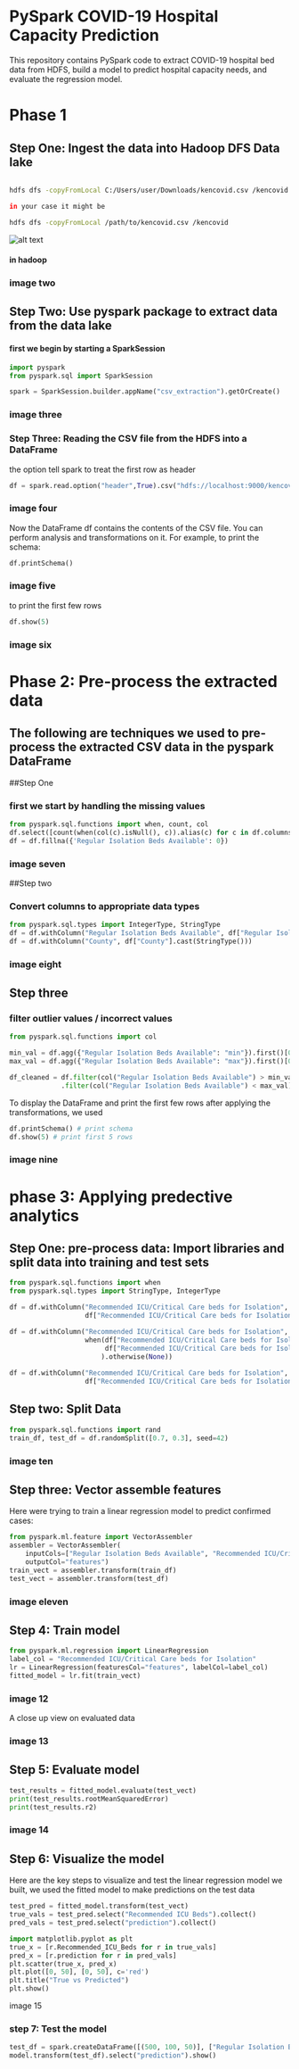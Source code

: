 # PySpark COVID-19 Hospital Capacity Prediction
This repository contains PySpark code to extract COVID-19 hospital bed data from HDFS, build a model to predict hospital capacity needs, and evaluate the regression model.

# Phase 1
## Step One: Ingest the data into Hadoop DFS Data lake 

```bash

hdfs dfs -copyFromLocal C:/Users/user/Downloads/kencovid.csv /kencovid.csv

in your case it might be 

hdfs dfs -copyFromLocal /path/to/kencovid.csv /kencovid
```

![alt text](https://github.com/kyme19/PySpark-COVID-19-Hospital-Capacity-Prediction/blob/main/imgs/image%20one.png)
#### in hadoop
### image two

## Step Two: Use pyspark package to extract data from the data lake 
#### first we begin by starting a SparkSession 

```python
import pyspark 
from pyspark.sql import SparkSession

spark = SparkSession.builder.appName("csv_extraction").getOrCreate()
```
### image three  

### Step Three: Reading the CSV file from the HDFS into a DataFrame

the option tell spark to treat the first row as header 

```python
df = spark.read.option("header",True).csv("hdfs://localhost:9000/kencovid.csv")
```
### image four  

Now the DataFrame df contains the contents of the CSV file. You can perform analysis and transformations on it. For example, to print the schema:
```python
df.printSchema()
```
### image five 

to print the first few rows 

```python
df.show(5)
```
### image six






# Phase 2: Pre-process the extracted data 
## The following are techniques we used to pre-process the extracted CSV data in the pyspark DataFrame

##Step One
### first we start by handling the missing values

```python
from pyspark.sql.functions import when, count, col
df.select([count(when(col(c).isNull(), c)).alias(c) for c in df.columns]).show()
df = df.fillna({'Regular Isolation Beds Available': 0}) 
```
### image seven

##Step two
### Convert columns to appropriate data types

```python
from pyspark.sql.types import IntegerType, StringType
df = df.withColumn("Regular Isolation Beds Available", df["Regular Isolation Beds Available"].cast(IntegerType()))
df = df.withColumn("County", df["County"].cast(StringType())) 
```
### image eight

## Step three
### filter outlier values / incorrect values 

```python
from pyspark.sql.functions import col

min_val = df.agg({"Regular Isolation Beds Available": "min"}).first()[0]
max_val = df.agg({"Regular Isolation Beds Available": "max"}).first()[0]

df_cleaned = df.filter(col("Regular Isolation Beds Available") > min_val) \
             .filter(col("Regular Isolation Beds Available") < max_val)

```

To display the DataFrame and print the first few rows after applying the transformations, we used 

```python
df.printSchema() # print schema
df.show(5) # print first 5 rows
```
### image nine


# phase 3: Applying predective analytics 
## Step One: pre-process data: Import libraries and split data into training and test sets

```python
from pyspark.sql.functions import when  
from pyspark.sql.types import StringType, IntegerType

df = df.withColumn("Recommended ICU/Critical Care beds for Isolation",  
                   df["Recommended ICU/Critical Care beds for Isolation"].cast(StringType()))

df = df.withColumn("Recommended ICU/Critical Care beds for Isolation",
                   when(df["Recommended ICU/Critical Care beds for Isolation"].rlike("^[0-9]+$"),
                        df["Recommended ICU/Critical Care beds for Isolation"]
                       ).otherwise(None))
                       
df = df.withColumn("Recommended ICU/Critical Care beds for Isolation",
                   df["Recommended ICU/Critical Care beds for Isolation"].cast(IntegerType()))

```

## Step two: Split Data

```python
from pyspark.sql.functions import rand
train_df, test_df = df.randomSplit([0.7, 0.3], seed=42)
```
### image ten

## Step three: Vector assemble features 
Here were trying to train a linear regression model to predict confirmed cases:

```python
from pyspark.ml.feature import VectorAssembler 
assembler = VectorAssembler(
    inputCols=["Regular Isolation Beds Available", "Recommended ICU/Critical Care beds for Isolation"],
    outputCol="features")  
train_vect = assembler.transform(train_df) 
test_vect = assembler.transform(test_df)
```

### image eleven 
## Step 4: Train model

```python
from pyspark.ml.regression import LinearRegression
label_col = "Recommended ICU/Critical Care beds for Isolation" 
lr = LinearRegression(featuresCol="features", labelCol=label_col)
fitted_model = lr.fit(train_vect)
```

### image 12 
A close up view on evaluated data 
### image 13


## Step 5: Evaluate model

```python
test_results = fitted_model.evaluate(test_vect)
print(test_results.rootMeanSquaredError)
print(test_results.r2)
```
### image 14

## Step 6: Visualize the model

Here are the key steps to visualize and test the linear regression model we built, we used the fitted model to make predictions on the test data

```python
test_pred = fitted_model.transform(test_vect)
true_vals = test_pred.select("Recommended ICU Beds").collect()
pred_vals = test_pred.select("prediction").collect()

import matplotlib.pyplot as plt
true_x = [r.Recommended_ICU_Beds for r in true_vals]  
pred_x = [r.prediction for r in pred_vals]
plt.scatter(true_x, pred_x)
plt.plot([0, 50], [0, 50], c='red') 
plt.title("True vs Predicted")
plt.show()
```
image 15


### step 7: Test the model 
```python
test_df = spark.createDataFrame([(500, 100, 50)], ["Regular Isolation Beds Available", "Total ICU Beds", "Ventilators Available"])
model.transform(test_df).select("prediction").show()
```
